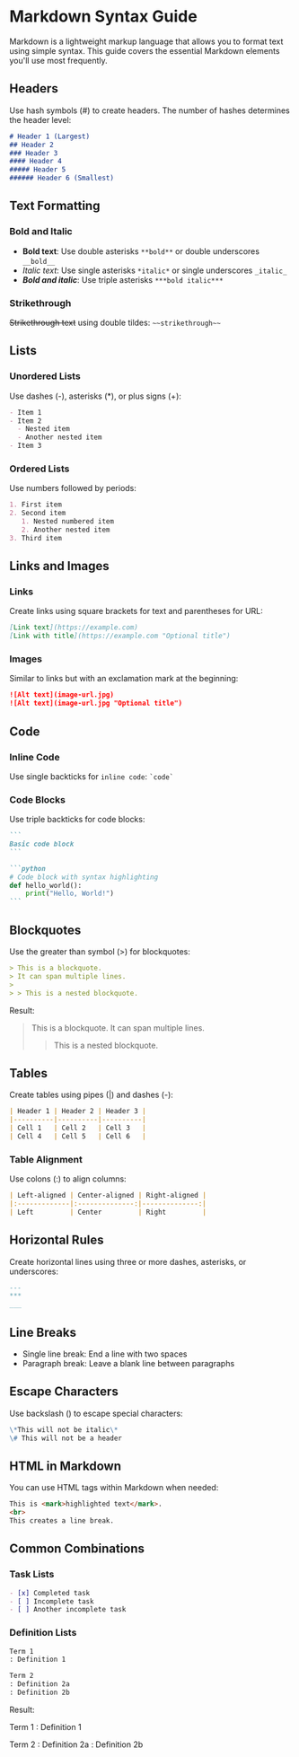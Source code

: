 # Markdown Syntax Guide

Markdown is a lightweight markup language that allows you to format text using simple syntax. This guide covers the essential Markdown elements you'll use most frequently.

## Headers

Use hash symbols (#) to create headers. The number of hashes determines the header level:

```markdown
# Header 1 (Largest)
## Header 2
### Header 3
#### Header 4
##### Header 5
###### Header 6 (Smallest)
```

## Text Formatting

### Bold and Italic

- **Bold text**: Use double asterisks `**bold**` or double underscores `__bold__`
- *Italic text*: Use single asterisks `*italic*` or single underscores `_italic_`
- ***Bold and italic***: Use triple asterisks `***bold italic***`

### Strikethrough

~~Strikethrough text~~ using double tildes: `~~strikethrough~~`

## Lists

### Unordered Lists

Use dashes (-), asterisks (*), or plus signs (+):

```markdown
- Item 1
- Item 2
  - Nested item
  - Another nested item
- Item 3
```

### Ordered Lists

Use numbers followed by periods:

```markdown
1. First item
2. Second item
   1. Nested numbered item
   2. Another nested item
3. Third item
```

## Links and Images

### Links

Create links using square brackets for text and parentheses for URL:

```markdown
[Link text](https://example.com)
[Link with title](https://example.com "Optional title")
```

### Images

Similar to links but with an exclamation mark at the beginning:

```markdown
![Alt text](image-url.jpg)
![Alt text](image-url.jpg "Optional title")
```

## Code

### Inline Code

Use single backticks for `inline code`: `` `code` ``

### Code Blocks

Use triple backticks for code blocks:

````markdown
```
Basic code block
```

```python
# Code block with syntax highlighting
def hello_world():
    print("Hello, World!")
```
````

## Blockquotes

Use the greater than symbol (>) for blockquotes:

```markdown
> This is a blockquote.
> It can span multiple lines.
>
> > This is a nested blockquote.
```

Result:
> This is a blockquote.
> It can span multiple lines.
>
> > This is a nested blockquote.

## Tables

Create tables using pipes (|) and dashes (-):

```markdown
| Header 1 | Header 2 | Header 3 |
|----------|----------|----------|
| Cell 1   | Cell 2   | Cell 3   |
| Cell 4   | Cell 5   | Cell 6   |
```

### Table Alignment

Use colons (:) to align columns:

```markdown
| Left-aligned | Center-aligned | Right-aligned |
|:-------------|:--------------:|--------------:|
| Left         | Center         | Right         |
```

## Horizontal Rules

Create horizontal lines using three or more dashes, asterisks, or underscores:

```markdown
---
***
___
```

## Line Breaks

- Single line break: End a line with two spaces  
- Paragraph break: Leave a blank line between paragraphs

## Escape Characters

Use backslash (\) to escape special characters:

```markdown
\*This will not be italic\*
\# This will not be a header
```

## HTML in Markdown

You can use HTML tags within Markdown when needed:

```markdown
This is <mark>highlighted text</mark>.
<br>
This creates a line break.
```

## Common Combinations

### Task Lists

```markdown
- [x] Completed task
- [ ] Incomplete task
- [ ] Another incomplete task
```

### Definition Lists

```markdown
Term 1
: Definition 1

Term 2
: Definition 2a
: Definition 2b
```
Result:  

Term 1
: Definition 1

Term 2
: Definition 2a
: Definition 2b

